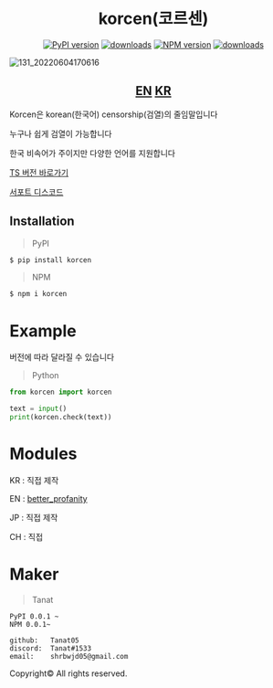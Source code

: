 <div align="center">
  <h1>korcen(코르센)</h1>
  
  [![PyPI version](https://img.shields.io/pypi/v/korcen.svg?style=flat-square)](https://python.org/pypi/korcen)
  [![downloads](https://img.shields.io/pypi/dm/korcen.svg?style=flat-square)](https://pypi.org/project/korcen/)
  [![NPM version](http://img.shields.io/npm/v/korcen.svg?style=flat-square)](https://www.npmjs.org/package/korcen)
  [![downloads](http://img.shields.io/npm/dm/korcen.svg?style=flat-square)](https://www.npmjs.org/package/korcen)
</div>

![131_20220604170616](https://user-images.githubusercontent.com/85154556/171998341-9a7439c8-122f-4a9f-beb6-0e0b3aad05ed.png)

<div align="center">
  <h2>
    <a href="https://github.com/Tanat05/korcen">EN</a>
    <a href="https://github.com/Tanat05/korcen/blob/main/readme/KR.md">KR</a>
  </h2>
</div>

Korcen은 korean(한국어) censorship(검열)의 줄임말입니다

누구나 쉽게 검열이 가능합니다

한국 비속어가 주이지만 다양한 언어를 지원합니다

[TS 버전 바로가기](https://github.com/KR-korcen/korcen.ts)

[서포트 디스코드](https://discord.gg/wyTU3ZQBPE)

## Installation
>PyPI
```sh
$ pip install korcen
```

>NPM
```sh
$ npm i korcen
```
# Example
버전에 따라 달라질 수 있습니다 

>Python
```py
from korcen import korcen

text = input()
print(korcen.check(text))
```

# Modules

KR : 직접 제작

EN : [better_profanity](https://github.com/snguyenthanh/better_profanity)

JP : 직접 제작

CH : 직접 

# Maker


>Tanat
```
PyPI 0.0.1 ~
NPM 0.0.1~

github:   Tanat05
discord:  Tanat#1533
email:    shrbwjd05@gmail.com
```



Copyright© All rights reserved.
